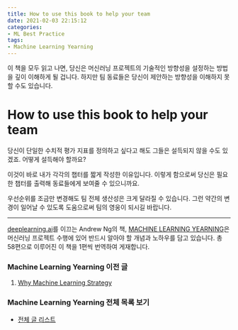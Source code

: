 ```yaml
---
title: How to use this book to help your team
date: 2021-02-03 22:15:12
categories:
- ML Best Practice
tags:
- Machine Learning Yearning
---
```


이 책을 모두 읽고 나면, 당신은 머신러닝 프로젝트의 기술적인 방향성을 설정하는 방법을 깊이 이해하게 될 겁니다. 하지만 팀 동료들은 당신이 제안하는 방향성을 이해하지 못할 수도 있습니다.

# How to use this book to help your team

당신이 단일한 수치적 평가 지표를 정의하고 싶다고 해도 그들은 설득되지 않을 수도 있겠죠. 어떻게 설득해야 할까요?

이것이 바로 내가 각각의 챕터를 짧게 작성한 이유입니다. 이렇게 함으로써 당신은 필요한 챕터를 출력해 동료들에게 보여줄 수 있으니까요.

우선순위를 조금만 변경해도 팀 전체 생산성은 크게 달라질 수 있습니다. 그런 약간의 변경이 일어날 수 있도록 도움으로써 팀의 영웅이 되시길 바랍니다.



---

[deeplearning.ai](https://www.deeplearning.ai)를 이끄는 Andrew Ng의 책, [MACHINE LEARNING YEARNING](https://d2wvfoqc9gyqzf.cloudfront.net/content/uploads/2018/09/Ng-MLY01-13.pdf?utm_campaign=MLY%20Ebook%20Email&utm_medium=email&_hsmi=78646066&_hsenc=p2ANqtz-8EN6pTX4f_zSAT80ls6z_VnjtNqRW5_6H7bwAgac2tcKhJ0ZXMwNquIMXhBZzXz2nL9v2cwqsEnEeEOlFfen_ZyuVQtw&utm_content=78646066&utm_source=hs_automation)은 머신러닝 프로젝트 수행에 있어 반드시 알아야 할 개념과 노하우를 담고 있습니다. 총 58편으로 이루어진 이 책을 1편씩 번역하여 게재합니다.

### Machine Learning Yearning 이전 글

1. [Why Machine Learning Strategy](https://choigww.github.io/ml%20best%20practice/2021/02/02/Why-Machine-Learning-Strategy/)

### Machine Learning Yearning 전체 목록 보기

- [전체 글 리스트](https://choigww.github.io/tag/#/Machine%20Learning%20Yearning)